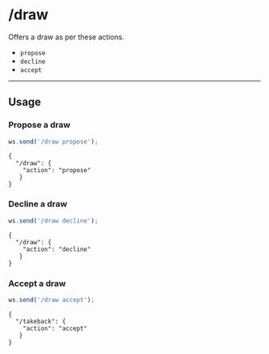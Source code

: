 # /draw

Offers a draw as per these actions.

- `propose`
- `decline`
- `accept`

---

## Usage

### Propose a draw

```js
ws.send('/draw propose');
```

```text
{
  "/draw": {
    "action": "propose"
   }
}
```

### Decline a draw

```js
ws.send('/draw decline');
```

```text
{
  "/draw": {
    "action": "decline"
   }
}
```

### Accept a draw

```js
ws.send('/draw accept');
```

```text
{
  "/takeback": {
    "action": "accept"
   }
}
```
